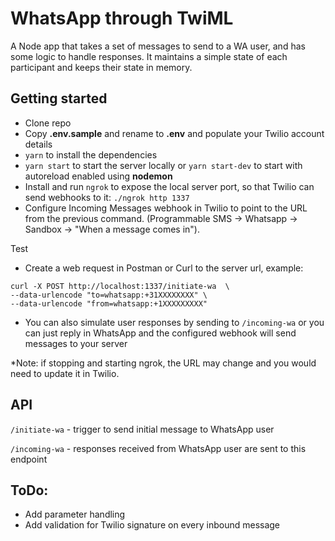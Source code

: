 
# WhatsApp through TwiML
A Node app that takes a set of messages to send to a WA user, and has some logic to handle responses. It maintains a simple state of each participant and keeps their state in memory.

## Getting started

- Clone repo
- Copy **.env.sample** and rename to **.env** and populate your Twilio account details 
- `yarn` to install the dependencies
- `yarn start` to start the server locally or `yarn start-dev` to start with autoreload enabled using **nodemon**
- Install and run `ngrok` to expose the local server port, so that Twilio can send webhooks to it:
  `./ngrok http 1337`
- Configure Incoming Messages webhook in Twilio to point to the URL from the previous command. (Programmable SMS -> Whatsapp -> Sandbox -> "When a message comes in").

Test
- Create a web request in Postman or Curl to the server url, example:
```
curl -X POST http://localhost:1337/initiate-wa  \
--data-urlencode "to=whatsapp:+31XXXXXXXX" \
--data-urlencode "from=whatsapp:+1XXXXXXXXX" 
```
- You can also simulate user responses by sending to `/incoming-wa` or you can just reply in WhatsApp and the configured webhook will send messages to your server

*Note: if stopping and starting ngrok, the URL may change and you would need to update it in Twilio.

## API

`/initiate-wa` - trigger to send initial message to WhatsApp user

`/incoming-wa` - responses received from WhatsApp user are sent to this endpoint


## ToDo:
- Add parameter handling 
- Add validation for Twilio signature on every inbound message 
